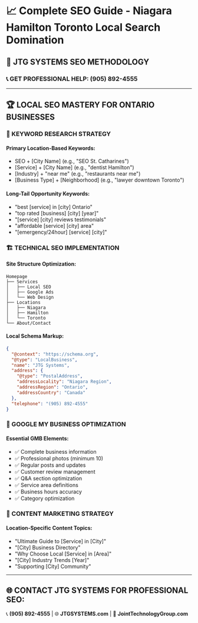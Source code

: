 # 📈 Complete SEO Guide - Niagara Hamilton Toronto Local Search Domination

## 🎯 **JTG SYSTEMS SEO METHODOLOGY**

### **📞 GET PROFESSIONAL HELP: (905) 892-4555**

---

## 🏆 **LOCAL SEO MASTERY FOR ONTARIO BUSINESSES**

### **🎯 KEYWORD RESEARCH STRATEGY**

#### **Primary Location-Based Keywords:**
- SEO + [City Name] (e.g., "SEO St. Catharines")
- [Service] + [City Name] (e.g., "dentist Hamilton")
- [Industry] + "near me" (e.g., "restaurants near me")
- [Business Type] + [Neighborhood] (e.g., "lawyer downtown Toronto")

#### **Long-Tail Opportunity Keywords:**
- "best [service] in [city] Ontario"
- "top rated [business] [city] [year]"
- "[service] [city] reviews testimonials"
- "affordable [service] [city] area"
- "[emergency/24hour] [service] [city]"

### **🏗️ TECHNICAL SEO IMPLEMENTATION**

#### **Site Structure Optimization:**
```
Homepage
├── Services
│   ├── Local SEO
│   ├── Google Ads
│   └── Web Design
├── Locations
│   ├── Niagara
│   ├── Hamilton
│   └── Toronto
└── About/Contact
```

#### **Local Schema Markup:**
```json
{
  "@context": "https://schema.org",
  "@type": "LocalBusiness",
  "name": "JTG Systems",
  "address": {
    "@type": "PostalAddress",
    "addressLocality": "Niagara Region",
    "addressRegion": "Ontario",
    "addressCountry": "Canada"
  },
  "telephone": "(905) 892-4555"
}
```

### **📱 GOOGLE MY BUSINESS OPTIMIZATION**

#### **Essential GMB Elements:**
- ✅ Complete business information
- ✅ Professional photos (minimum 10)
- ✅ Regular posts and updates
- ✅ Customer review management
- ✅ Q&A section optimization
- ✅ Service area definitions
- ✅ Business hours accuracy
- ✅ Category optimization

### **📝 CONTENT MARKETING STRATEGY**

#### **Location-Specific Content Topics:**
- "Ultimate Guide to [Service] in [City]"
- "[City] Business Directory"
- "Why Choose Local [Service] in [Area]"
- "[City] Industry Trends [Year]"
- "Supporting [City] Community"

---

## 🌐 **CONTACT JTG SYSTEMS FOR PROFESSIONAL SEO:**

📞 **(905) 892-4555** | 🌐 **JTGSYSTEMS.com** | 🏢 **JointTechnologyGroup.com**